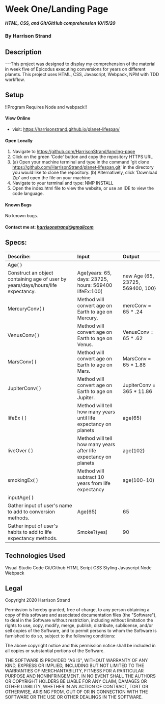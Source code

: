 # Week One/Landing Page
##### HTML, CSS, and Git/GitHub comprehension 10/15/20
### By Harrison Strand
## Description
---This project was designed to display my comprehension of the material in week five of Epicodus executing conversions for years on different planets. This project uses HTML, CSS, Javascript, Webpack, NPM with TDD workflow.

## Setup

!!Program Requires Node and webpack!!

#### View Online
* visit: https://harrisonstrand.github.io/planet-lifespan/
#### Open Locally
1. Navigate to https://github.com/HarrisonStrand/landing-page 
2. Click on the green 'Code' button and copy the repository HTTPS URL
3. (a) Open your machine terminal and type in the command 'git clone 
https://github.com/HarrisonStrand/planet-lifespan.git' in the directory you would like to clone the repository.
(b) Alternatively, click 'Download Zip' and open the file on your machine
4. Navigate to your terminal and type: NMP INSTALL
5. Open the index.html file to view the website, or use an IDE to view the code language.

#### Known Bugs
No known bugs.

#### Contact me at: _[harrisonstrand@gmailcom](harrisonstrand@gmail.com)_

## Specs:
| Describe:  | Input | Output |
| :-----------------------------------| :------------- | :------------- |
| Age( ) | | |
| Construct an object containing age of user by years/days/hours/life expectancy. | Age(years: 65, days: 23725, hours: 569400 lifeEx:100) | new Age {65, 23725, 569400, 100} |
| MercuryConv( ) | Method will convert age on Earth to age on Mercury. | mercConv = 65 * .24 |
| VenusConv( ) | Method will convert age on Earth to age on Venus. | VenusConv = 65 * .62 |
| MarsConv( ) | Method will convert age on Earth to age on Mars. | MarsConv = 65 * 1.88 |
| JupiterConv( ) | Method will convert age on Earth to age on Jupiter. | JupiterConv = 365 * 11.86 |
| lifeEx ( ) | Method will tell how many years until life expectancy on planets | age(65) |
| liveOver ( ) | Method will tell how many years after life expectancy on planets | age(102) |
| smokingEx( ) | Method will subtract 10 years from life expectancy | age(100-10) |
| inputAge( ) | | |
| Gather input of user's name to add to conversion methods. | Age(65) | 65 |
| Gather input of user's habits to add to life expectancy methods. | Smoke?(yes) | 90 |

## Technologies Used
Visual Studio Code
Git/Github
HTML Script
CSS Styling
Javascript
Node
Webpack

## Legal
Copyright 2020 Harrison Strand

Permission is hereby granted, free of charge, to any person obtaining a copy of this software and associated documentation files (the "Software"), to deal in the Software without restriction, including without limitation the rights to use, copy, modify, merge, publish, distribute, sublicense, and/or sell copies of the Software, and to permit persons to whom the Software is furnished to do so, subject to the following conditions:

The above copyright notice and this permission notice shall be included in all copies or substantial portions of the Software.

THE SOFTWARE IS PROVIDED "AS IS", WITHOUT WARRANTY OF ANY KIND, EXPRESS OR IMPLIED, INCLUDING BUT NOT LIMITED TO THE WARRANTIES OF MERCHANTABILITY, FITNESS FOR A PARTICULAR PURPOSE AND NONINFRINGEMENT. IN NO EVENT SHALL THE AUTHORS OR COPYRIGHT HOLDERS BE LIABLE FOR ANY CLAIM, DAMAGES OR OTHER LIABILITY, WHETHER IN AN ACTION OF CONTRACT, TORT OR OTHERWISE, ARISING FROM, OUT OF OR IN CONNECTION WITH THE SOFTWARE OR THE USE OR OTHER DEALINGS IN THE SOFTWARE. 

